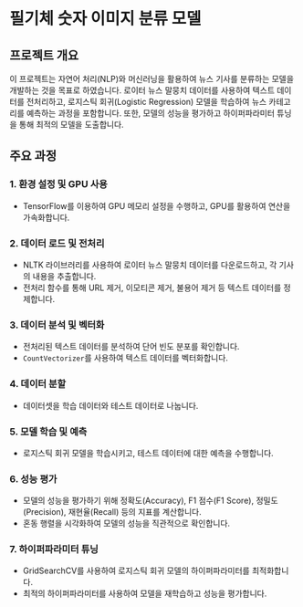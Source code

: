 # 필기체 숫자 이미지 분류 모델 

## 프로젝트 개요

이 프로젝트는 자연어 처리(NLP)와 머신러닝을 활용하여 뉴스 기사를 분류하는 모델을 개발하는 것을 목표로 하였습니다. 로이터 뉴스 말뭉치 데이터를 사용하여 텍스트 데이터를 전처리하고, 로지스틱 회귀(Logistic Regression) 모델을 학습하여 뉴스 카테고리를 예측하는 과정을 포함합니다. 또한, 모델의 성능을 평가하고 하이퍼파라미터 튜닝을 통해 최적의 모델을 도출합니다.

## 주요 과정

### 1. 환경 설정 및 GPU 사용

- TensorFlow를 이용하여 GPU 메모리 설정을 수행하고, GPU를 활용하여 연산을 가속화합니다.

### 2. 데이터 로드 및 전처리

- NLTK 라이브러리를 사용하여 로이터 뉴스 말뭉치 데이터를 다운로드하고, 각 기사의 내용을 추출합니다.
- 전처리 함수를 통해 URL 제거, 이모티콘 제거, 불용어 제거 등 텍스트 데이터를 정제합니다.

### 3. 데이터 분석 및 벡터화

- 전처리된 텍스트 데이터를 분석하여 단어 빈도 분포를 확인합니다.
- `CountVectorizer`를 사용하여 텍스트 데이터를 벡터화합니다.

### 4. 데이터 분할

- 데이터셋을 학습 데이터와 테스트 데이터로 나눕니다.

### 5. 모델 학습 및 예측

- 로지스틱 회귀 모델을 학습시키고, 테스트 데이터에 대한 예측을 수행합니다.

### 6. 성능 평가

- 모델의 성능을 평가하기 위해 정확도(Accuracy), F1 점수(F1 Score), 정밀도(Precision), 재현율(Recall) 등의 지표를 계산합니다.
- 혼동 행렬을 시각화하여 모델의 성능을 직관적으로 확인합니다.

### 7. 하이퍼파라미터 튜닝

- GridSearchCV를 사용하여 로지스틱 회귀 모델의 하이퍼파라미터를 최적화합니다.
- 최적의 하이퍼파라미터를 사용하여 모델을 재학습하고 성능을 평가합니다.
